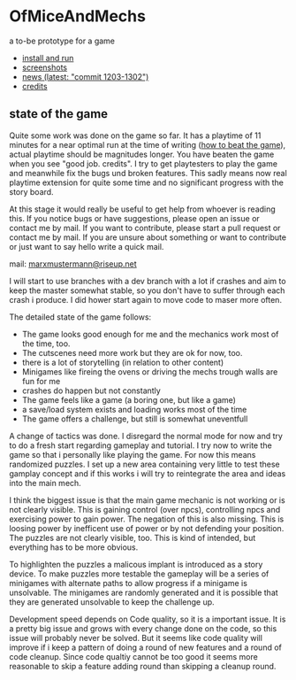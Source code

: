 # OfMiceAndMechs
a to-be prototype for a game

* [install and run](INSTALL.md)
* [screenshots](VISUALS.md)
* [news (latest: "commit 1203-1302")](NEWS.md)
* [credits](CREDITS.md)

## state of the game

Quite some work was done on the game so far. It has a playtime of 11 minutes for a near optimal run at the time of writing ([how to beat the game](HOWTO.md)), actual playtime should be magnitudes longer. You have beaten the game when you see "good job. credits". I try to get playtesters to play the game and meanwhile fix the bugs und broken features. This sadly means now real playtime extension for quite some time and no significant progress with the story board.

At this stage it would really be useful to get help from whoever is reading this. If you notice bugs or have suggestions, please open an issue or contact me by mail. If you want to contribute, please start a pull request or contact me by mail. If you are unsure about something or want to contribute or just want to say hello write a quick mail.

mail:
marxmustermann@riseup.net

I will start to use branches with a dev branch with a lot if crashes and aim to keep the master somewhat stable, so you don't have to suffer through each crash i produce. I did hower start again to move code to maser more often.

The detailed state of the game follows:

* The game looks good enough for me and the mechanics work most of the time, too.
* The cutscenes need more work but they are ok for now, too.
* there is a lot of storytelling (in relation to other content)
* Minigames like fireing the ovens or driving the mechs trough walls are fun for me
* crashes do happen but not constantly
* The game feels like a game (a boring one, but like a game)
* a save/load system exists and loading works most of the time
* The game offers a challenge, but still is somewhat uneventfull

A change of tactics was done. I disregard the normal mode for now and try to do a fresh start regarding gameplay and tutorial. I try now to write the game so that i personally like playing the game. For now this means randomized puzzles. I set up a new area containing very little to test these gamplay concept and if this works i will try to reintegrate the area and ideas into the main mech.

I think the biggest issue is that the main game mechanic is not working or is not clearly visible. This is gaining control (over npcs), controlling npcs and exercising power to gain power. The negation of this is also missing. This is loosing power by inefficent use of power or by not defending your position. The puzzles are not clearly visible, too. This is kind of intended, but everything has to be more obvious.

To highlighten the puzzles a malicous implant is introduced as a story device. To make puzzles more testable the gameplay will be a series of minigames with alternate paths to allow progress if a minigame is unsolvable. The minigames are randomly generated and it is possible that they are generated unsolvable to keep the challenge up.

Development speed depends on Code quality, so it is a important issue. It is a pretty big issue and grows with every change done on the code, so this issue will probably never be solved. But it seems like code quality will improve if i keep a pattern of doing a round of new features and a round of code cleanup. Since code qualtiy cannot be too good it seems more reasonable to skip a feature adding round than skipping a cleanup round.
